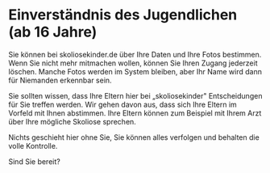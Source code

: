 Einverständnis des Jugendlichen (ab 16 Jahre)
=============================================

Sie können bei skoliosekinder.de über Ihre Daten und Ihre Fotos
bestimmen. Wenn Sie nicht mehr mitmachen wollen, können Sie Ihren Zugang
jederzeit löschen. Manche Fotos werden im System bleiben, aber Ihr Name
wird dann für Niemanden erkennbar sein.

Sie sollten wissen, dass Ihre Eltern hier bei „skoliosekinder"
Entscheidungen für Sie treffen werden. Wir gehen davon aus, dass sich
Ihre Eltern im Vorfeld mit Ihnen abstimmen. Ihre Eltern können zum
Beispiel mit Ihrem Arzt über Ihre mögliche Skoliose sprechen.

Nichts geschieht hier ohne Sie, Sie können alles verfolgen und behalten
die volle Kontrolle.

Sind Sie bereit?
